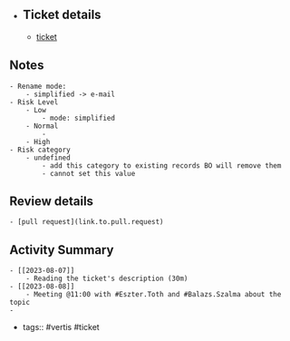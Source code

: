 - ## Ticket details
	- [ticket](https://gitlab.vertis.com:8443/vertis/mv2/-/issues/6205)
## Notes
	- Rename mode:
		- simplified -> e-mail
	- Risk Level
		- Low
			- mode: simplified
		- Normal
			-
		- High
	- Risk category
		- undefined
			- add this category to existing records BO will remove them
			- cannot set this value
## Review details
	- [pull request](link.to.pull.request)
## Activity Summary
	- [[2023-08-07]]
		- Reading the ticket's description (30m)
	- [[2023-08-08]]
		- Meeting @11:00 with #Eszter.Toth and #Balazs.Szalma about the topic
	-
- tags:: #vertis #ticket